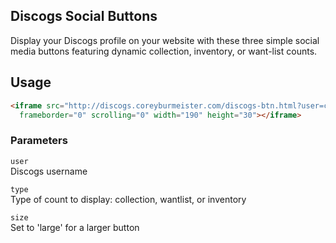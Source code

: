 Discogs Social Buttons
-----

Display your Discogs profile on your website with these three simple social media buttons featuring dynamic collection, inventory, or want-list counts.

Usage
-----



``` html
<iframe src="http://discogs.coreyburmeister.com/discogs-btn.html?user=coreylechicago&type=collection&size=large" allowtransparency="true" 
  frameborder="0" scrolling="0" width="190" height="30"></iframe>
```

### Parameters

`user`<br>
Discogs username<br>

`type`<br>
Type of count to display: collection, wantlist, or inventory<br>

`size`<br>
Set to 'large' for a larger button<br>